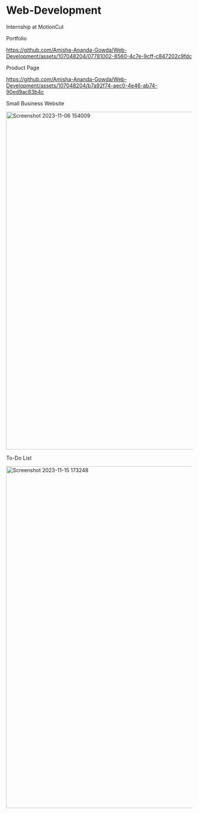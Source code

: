 ﻿# Web-Development 
Internship at MotionCut

Portfolio



https://github.com/Amisha-Ananda-Gowda/Web-Development/assets/107048204/07781002-8560-4c7e-9cff-c847202c9fdc


Product Page



https://github.com/Amisha-Ananda-Gowda/Web-Development/assets/107048204/b7a92f74-aec0-4e46-ab74-90ed9ac83b4c


Small Business Website


<img width="909" alt="Screenshot 2023-11-06 154009" src="https://github.com/Amisha-Ananda-Gowda/Web-Development/assets/107048204/dc6cc102-ff2a-41c6-abbe-04e86669cd22">


To-Do List


<img width="920" alt="Screenshot 2023-11-15 173248" src="https://github.com/Amisha-Ananda-Gowda/Web-Development/assets/107048204/0108b1ae-0295-4b98-8454-b9a722525a81">
